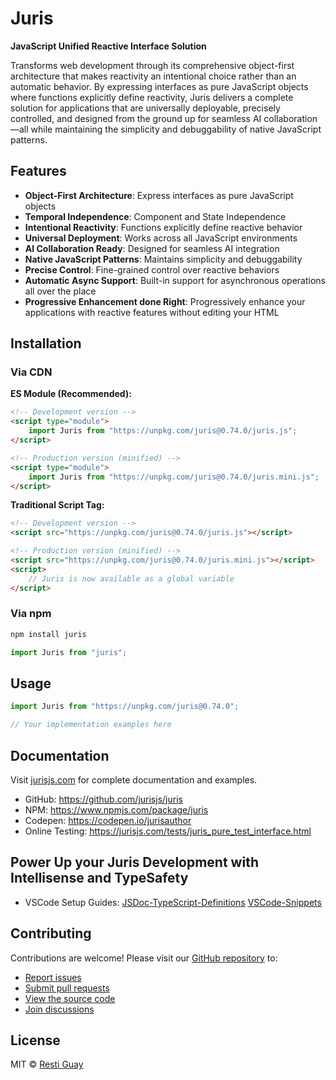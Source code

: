 # Juris

**JavaScript Unified Reactive Interface Solution**

Transforms web development through its comprehensive object-first architecture that makes reactivity an intentional choice rather than an automatic behavior. By expressing interfaces as pure JavaScript objects where functions explicitly define reactivity, Juris delivers a complete solution for applications that are universally deployable, precisely controlled, and designed from the ground up for seamless AI collaboration—all while maintaining the simplicity and debuggability of native JavaScript patterns.

## Features

- **Object-First Architecture**: Express interfaces as pure JavaScript objects
- **Temporal Independence**: Component and State Independence
- **Intentional Reactivity**: Functions explicitly define reactive behavior
- **Universal Deployment**: Works across all JavaScript environments
- **AI Collaboration Ready**: Designed for seamless AI integration
- **Native JavaScript Patterns**: Maintains simplicity and debuggability
- **Precise Control**: Fine-grained control over reactive behaviors
- **Automatic Async Support**: Built-in support for asynchronous operations all over the place
- **Progressive Enhancement done Right**: Progressively enhance your applications with reactive features without editing your HTML

## Installation

### Via CDN

**ES Module (Recommended):**

```html
<!-- Development version -->
<script type="module">
	import Juris from "https://unpkg.com/juris@0.74.0/juris.js";
</script>

<!-- Production version (minified) -->
<script type="module">
	import Juris from "https://unpkg.com/juris@0.74.0/juris.mini.js";
</script>
```

**Traditional Script Tag:**

```html
<!-- Development version -->
<script src="https://unpkg.com/juris@0.74.0/juris.js"></script>

<!-- Production version (minified) -->
<script src="https://unpkg.com/juris@0.74.0/juris.mini.js"></script>
<script>
	// Juris is now available as a global variable
</script>
```

### Via npm

```bash
npm install juris
```

```javascript
import Juris from "juris";
```

## Usage

```javascript
import Juris from "https://unpkg.com/juris@0.74.0";

// Your implementation examples here
```

## Documentation

Visit [jurisjs.com](https://jurisjs.com) for complete documentation and examples.

- GitHub: https://github.com/jurisjs/juris
- NPM: https://www.npmjs.com/package/juris
- Codepen: https://codepen.io/jurisauthor
- Online Testing: https://jurisjs.com/tests/juris_pure_test_interface.html

## Power Up your Juris Development with Intellisense and TypeSafety
- VSCode Setup Guides:  [JSDoc-TypeScript-Definitions](https://github.com/jurisjs/juris/wiki/%F0%9F%9A%80-Juris-JSDoc-TypeScript-Definitions)
[VSCode-Snippets](https://github.com/jurisjs/juris/wiki/%F0%9F%9A%80-Juris-VSCode-Snippets)
## Contributing

Contributions are welcome! Please visit our [GitHub repository](https://github.com/jurisjs/juris) to:

- [Report issues](https://github.com/jurisjs/juris/issues)
- [Submit pull requests](https://github.com/jurisjs/juris/pulls)
- [View the source code](https://github.com/jurisjs/juris)
- [Join discussions](https://discord.com/invite/P6eunCtK6J)

## License

MIT © [Resti Guay](https://github.com/jurisjs)

